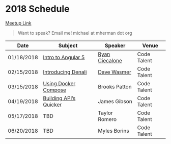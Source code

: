 # 2018 Schedule

[Meetup Link](http://www.meetup.com/Node-js-Denver-Boulder/)

> Want to speak? Email me! michael at mherman dot org

| Date       | Subject              | Speaker  | Venue |
|------------|----------------------|----------|-------|
| 01/18/2018 | [Intro to Angular 5](https://www.meetup.com/Node-js-Denver-Boulder/events/246609087/)   | [Ryan Ciecalone](https://www.linkedin.com/in/ryanciecalone) | Code Talent                 |
| 02/15/2018 | [Introducing Denali](https://www.meetup.com/Node-js-Denver-Boulder/events/247230624/)   | [Dave Wasmer](https://www.linkedin.com/in/davewasmer) | Code Talent                 |
| 03/15/2018 | [Using Docker Compose](https://www.meetup.com/Node-js-Denver-Boulder/events/247589819/)  | Brooks Patton | Code Talent                 |
| 04/19/2018 | [Building API’s Quicker](https://www.meetup.com/Node-js-Denver-Boulder/events/247592492/)  | James Gibson | Code Talent                 |
| 05/17/2018 | TBD | Taylor Romero | Code Talent
| 06/20/2018 | TBD | Myles Borins | Code Talent |
